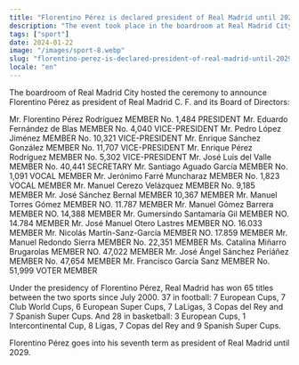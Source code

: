 ```yaml
---
title: "Florentino Pérez is declared president of Real Madrid until 2029"
description: "The event took place in the boardroom at Real Madrid City."
tags: ["sport"]
date: 2024-01-22
image: "/images/sport-8.webp"
slug: "florentino-perez-is-declared-president-of-real-madrid-until-2029"
locale: "en"
---
```


The boardroom of Real Madrid City hosted the ceremony to announce Florentino Pérez as president of Real Madrid C. F. and its Board of Directors:

Mr. Florentino Pérez Rodríguez MEMBER No. 1,484 PRESIDENT
Mr. Eduardo Fernández de Blas MEMBER No. 4,040 VICE-PRESIDENT
Mr. Pedro López Jiménez MEMBER No. 10,321 VICE-PRESIDENT
Mr. Enrique Sánchez González MEMBER No. 11,707 VICE-PRESIDENT
Mr. Enrique Pérez Rodríguez MEMBER No. 5,302 VICE-PRESIDENT
Mr. José Luis del Valle MEMBER No. 40,441 SECRETARY
Mr. Santiago Aguado García MEMBER No. 1,091 VOCAL MEMBER
Mr. Jerónimo Farré Muncharaz MEMBER No. 1,823 VOCAL MEMBER
Mr. Manuel Cerezo Velázquez MEMBER No. 9,185 MEMBER
Mr. José Sánchez Bernal MEMBER 10,367 MEMBER
Mr. Manuel Torres Gómez MEMBER NO. 11.787 MEMBER
Mr. Manuel Gómez Barrera MEMBER NO. 14,388 MEMBER
Mr. Gumersindo Santamaría Gil MEMBER NO. 14.784 MEMBER
Mr. José Manuel Otero Lastres MEMBER NO. 16.033 MEMBER
Mr. Nicolás Martín-Sanz-García MEMBER NO. 17.859 MEMBER
Mr. Manuel Redondo Sierra MEMBER No. 22,351 MEMBER
Ms. Catalina Miñarro Brugarolas MEMBER NO. 47,022 MEMBER
Mr. José Ángel Sánchez Periáñez MEMBER No. 47,654 MEMBER
Mr. Francisco García Sanz MEMBER No. 51,999 VOTER MEMBER

Under the presidency of Florentino Pérez, Real Madrid has won 65 titles between the two sports since July 2000. 37 in football: 7 European Cups, 7 Club World Cups, 6 European Super Cups, 7 LaLigas, 3 Copas del Rey and 7 Spanish Super Cups. And 28 in basketball: 3 European Cups, 1 Intercontinental Cup, 8 Ligas, 7 Copas del Rey and 9 Spanish Super Cups.

Florentino Pérez goes into his seventh term as president of Real Madrid until 2029.
